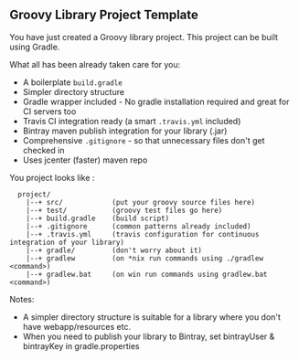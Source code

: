 Groovy Library Project Template
-------------------------------

You have just created a Groovy library project. This project can be built using Gradle.

What all has been already taken care for you:

* A boilerplate `build.gradle`
* Simpler directory structure
* Gradle wrapper included - No gradle installation required and great for CI servers too
* Travis CI integration ready (a smart `.travis.yml` included)
* Bintray maven publish integration for your library (.jar)
* Comprehensive `.gitignore` - so that unnecessary files don't get checked in
* Uses jcenter (faster) maven repo

You project looks like :

```
  project/
    |--+ src/            (put your groovy source files here)
    |--+ test/           (groovy test files go here)
    |--+ build.gradle    (build script)
    |--+ .gitignore      (common patterns already included)
    |--+ .travis.yml     (travis configuration for continuous integration of your library)
    |--+ gradle/         (don't worry about it)
    |--+ gradlew         (on *nix run commands using ./gradlew <command>)
    |--+ gradlew.bat     (on win run commands using gradlew.bat <command>)
```


Notes:

* A simpler directory structure is suitable for a library where you don't have webapp/resources etc.
* When you need to publish your library to Bintray, set bintrayUser & bintrayKey in gradle.properties